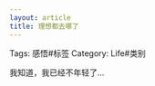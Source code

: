 ```yaml
---
layout: article
title: 理想都去哪了
---
```

Tags: 感悟#标签
Category: Life#类别

我知道，我已经不年轻了...
<!--
* 不仅仅是手边的论文和笔记，它说明我还必须为能不能顺利毕业而担忧着；
* 也不仅仅是耳边时常响起的老板催促声，它提醒我今天、明天、甚至半小时候后必须提交的那个文档；
* 也不仅仅是身边的朋友、同学们早已成家立业；
* 更不仅仅是身边那空荡荡的床和干净整洁的工位，他告诉我，在等待的你，还没有来到我身边；


想想,十年前、五年前、两年前,我在哪,过着什么样的生活？

那时候，我幼稚、我简单；但是，最起码，我想:
* 我是注意穿着的，会在乎是不是会吸引漂亮女孩子的注意；
* 我是爱运动的，会计较每场球赛能抢断几个，会被盖帽几个；
* 我是爱学习的，会为了通过四六级，每天抱着词汇书背诵整个晚上；
* 我的腿是好的，不至于每天担心能不能用力走路，能不能跑步锻炼；
* 我的心是无畏的，不会怕比我高比我壮的，更不会怕比我学习好的；-->
<!--more-->

<!--
现在呢...
* 会为了一首好听的歌、好看的电视感动得稀里哗啦，而自己却懒得出去走一走、动一动；
* 会强逼着自己做不喜欢的事、接触不喜欢的人、去迎合别人的趣味和喜好，也不愿意在朋友亲人面前表现那真实而恶心的自己；
* 生活，每天都几乎一模一样，无论工作日或节假日；不会想着在球场上大汗淋漓，更不会想着去歌厅高歌一曲；想得最多的无非是能不能顺利达到毕业要求；
* 这确实可悲；刚进来的时候，还想着可以大展宏图，去实现一些想而未实现的想法，做一些让自己满意的东西出来；没想到，也`沦落`到这地步了...


我想象着有一天，我回到了从前，那时：
* 我还注意穿着；
* 我还会在意每个球的得失；
* 我还会不顾自己形象去喝个乱醉；
* 我不会管你是谁，为了所谓的真理，我会争辩得面红耳赤；
* 我会斗志满满、我会无惧无畏、我会牛逼哄哄的...


我怎么了，我才三十不到，我还年轻着呢...

我可以回到以后的从前，不是吗？
-->